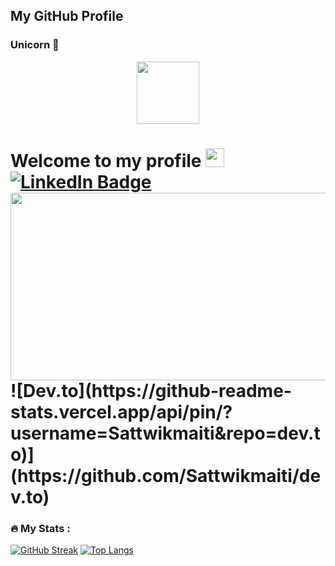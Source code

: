 ## My GitHub Profile

### Unicorn 👋

 <div id="header" align="center">
  <img src="https://media.giphy.com/media/M9gbBd9nbDrOTu1Mqx/giphy.gif" width="100"/>
</div>
 
  <img src="https://komarev.com/ghpvc/?username=Sattwikmaiti&style=flat-square&color=blue" alt=""/>
  <h1>
  Welcome to my profile
  <img src="https://media.giphy.com/media/hvRJCLFzcasrR4ia7z/giphy.gif" width="30px"/>
<div id="badges">
  <a href="https://www.linkedin.com/in/sattwik-maiti-a582a81a0/">
    <img src="https://img.shields.io/badge/LinkedIn-blue?style=for-the-badge&logo=linkedin&logoColor=white" alt="LinkedIn Badge"/>
  </a>
 <div align="center">
  <img src="https://media.giphy.com/media/dWesBcTLavkZuG35MI/giphy.gif" width="600" height="300"/>
</div>
 ![Dev.to](https://github-readme-stats.vercel.app/api/pin/?username=Sattwikmaiti&repo=dev.to)](https://github.com/Sattwikmaiti/dev.to)

</div>
 





### :fire: My Stats :
[![GitHub Streak](http://github-readme-streak-stats.herokuapp.com?user=SattwikMaiti&theme=dark&background=000000)](https://git.io/streak-stats)
[![Top Langs](https://github-readme-stats.vercel.app/api/top-langs/?username=SattwikMaiti&layout=compact&theme=vision-friendly-dark)](https://github.com/SattwikMaiti/github-readme-stats)



<!-- GitHub Profile Widget Start -->

<!-- GitHub Profile Widget End -->

